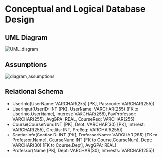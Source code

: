 # Conceptual and Logical Database Design

## UML Diagram 
![UML_diagram](https://media.github-dev.cs.illinois.edu/user/12652/files/f730708f-8b54-4d70-99b5-187c816443b8)

## Assumptions
![diagram_assumptions](https://media.github-dev.cs.illinois.edu/user/12652/files/2213d3f2-6a31-487e-9e4c-293dc2b9194d)

## Relational Schema
- UserInfo(UserName: VARCHAR(255) [PK], Passcode: VARCHAR(255))
- UserInput(UserID: INT [PK], UserName: VARCHAR(255) [FK to UserInfo.UserName], Interest: VARCHAR(255), FavProfessor: VARCHAR(255), AvgGPA: REAL, CourseReq: VARCHAR(255))
- Course(CourseNum: INT [PK], Dept: VARCHAR(30) [PK], Interest: VARCHAR(255), Credits: INT, PreReq: VARCHAR(255))
- SectionInfo(SectionID: INT [PK], ProfessorName: VARCHAR(255) [FK to Professor.Name], CourseNum: INT [FK to Course.CourseNum], Dept: VARCHAR(30) [FK to Course.Dept], AvgGPA: REAL)
- Professor(Name [PK], Dept: VARCHAR(30), Interests: VARCHAR(255))

